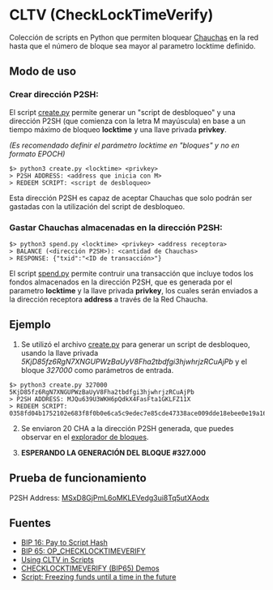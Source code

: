 # CLTV (CheckLockTimeVerify)
Colección de scripts en Python que permiten bloquear [Chauchas](https://www.chaucha.cl) en la red hasta que el número de bloque sea mayor al parametro locktime definido.

## Modo de uso

### Crear dirección P2SH:

El script [create.py](https://github.com/proyecto-chaucha/CLTV/blob/master/create.py) permite generar un "script de desbloqueo" y una dirección P2SH (que comienza con la letra M mayúscula) en base a un tiempo máximo de bloqueo **locktime** y una llave privada **privkey**.

*(Es recomendado definir el parámetro locktime en "bloques" y no en formato EPOCH)*

```
$> python3 create.py <locktime> <privkey>
> P2SH ADDRESS: <address que inicia con M>
> REDEEM SCRIPT: <script de desbloqueo>
```

Esta dirección P2SH es capaz de aceptar Chauchas que solo podrán ser gastadas con la utilización del script de desbloqueo.

### Gastar Chauchas almacenadas en la dirección P2SH:

```
$> python3 spend.py <locktime> <privkey> <address receptora>
> BALANCE (<dirección P2SH>): <cantidad de Chauchas>
> RESPONSE: {"txid":"<ID de transacción>"}
```

El script [spend.py](https://github.com/proyecto-chaucha/CLTV/blob/master/spend.py) permite contruir una transacción que incluye todos los fondos almacenados en la dirección P2SH, que es generada por el parametro **locktime** y la llave privada **privkey**, los cuales serán enviados a la dirección receptora **address** a través de la Red Chaucha.

## Ejemplo

1. Se utilizó el archivo [create.py](https://github.com/proyecto-chaucha/CLTV/blob/master/create.py) para generar un script de desbloqueo, usando la llave privada *5KjD85fz6RgN7XNGUPWzBaUyV8Fha2tbdfgi3hjwhrjzRCuAjPb* y el bloque *327000* como parámetros de entrada.

```
$> python3 create.py 327000 5KjD85fz6RgN7XNGUPWzBaUyV8Fha2tbdfgi3hjwhrjzRCuAjPb
> P2SH ADDRESS: MJQu639U3WKH6pQdkX4FasFta1GKLFZ11X
> REDEEM SCRIPT: 0358fd04b1752102e683f8f0b0e6ca5c9edec7e85cde47338ace009dde18ebee0e19a1621522c247ac
```

2. Se enviaron 20 CHA a la dirección P2SH generada, que puedes observar en el [explorador de bloques](http://insight.chaucha.cl/tx/b0c946e3252bf45079ac2334effac59bc064df546ce7dfb5b86433508979664b).

3. **ESPERANDO LA GENERACIÓN DEL BLOQUE #327.000**

## Prueba de funcionamiento

P2SH Address: [MSxD8GjPmL6oMKLEVedg3ui8Tq5utXAodx](http://insight.chaucha.cl/address/MSxD8GjPmL6oMKLEVedg3ui8Tq5utXAodx)

## Fuentes

* [BIP 16: Pay to Script Hash](https://github.com/bitcoin/bips/blob/master/bip-0016.mediawiki)
* [BIP 65: OP_CHECKLOCKTIMEVERIFY](https://github.com/bitcoin/bips/blob/master/bip-0065.mediawiki)
* [Using CLTV in Scripts](https://github.com/ChristopherA/Learning-Bitcoin-from-the-Command-Line/blob/master/09_2_Using_CLTV_in_Scripts.md)
* [CHECKLOCKTIMEVERIFY (BIP65) Demos](https://github.com/petertodd/checklocktimeverify-demos/)
* [Script: Freezing funds until a time in the future](https://en.bitcoin.it/wiki/Script#Freezing_funds_until_a_time_in_the_future)
